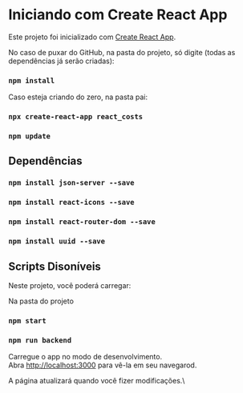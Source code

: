 # Iniciando com Create React App

Este projeto foi inicializado com [Create React App](https://github.com/facebook/create-react-app).

No caso de puxar do GitHub, na pasta do projeto, só digite (todas as dependências já serão criadas):

### `npm install`

Caso esteja criando do zero, na pasta pai:

### `npx create-react-app react_costs`
### `npm update`

## Dependências

### `npm install json-server --save`
### `npm install react-icons --save`
### `npm install react-router-dom --save`
### `npm install uuid --save`

## Scripts Disoníveis

Neste projeto, você poderá carregar:

Na pasta do projeto

### `npm start`
### `npm run backend`

Carregue o app no modo de desenvolvimento.\
Abra [http://localhost:3000](http://localhost:3000) para vê-la em seu navegarod.

A página atualizará quando você fizer modificações.\
